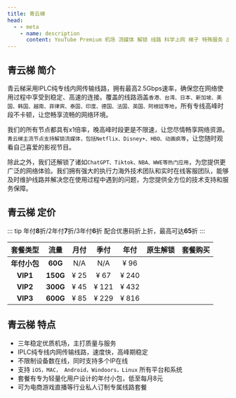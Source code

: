 ```yaml
---
title: 青云梯
head:
  - - meta
    - name: description
      content: YouTube Premium 机场 流媒体 解锁 线路 科学上网 梯子 特殊服务 出国服务 奈飞 Netflix 迪士尼 YouTube 油管 hulu FlyingBird 青云梯 HBO Max Spotify 奈飞小铺 银河录像局 飞兔云 青云梯
---
```


<!-- :::tip 青云梯上连广宇，特惠中秋寄好礼。

- 月付/季度/半年付享受85折优惠：**`qyt85`**

- 年付以及以上享受8折优惠：**`qyt80`**

- **青云梯年付小包不支持**。结账时输入优惠码，配合站内折扣最大 **`65`** 折

**活动时间：即日起至2024年10月7号晚上23点59分**

:::
<Links :items="[
{ name: '青云梯 注册链接', icon:'https://www.qingyunti.cc/images/qytlogo-144-49.png', link: 'https://ivt01.qytaff.cc/register?aff=jjgD79Jd' },
]" /> -->

## 青云梯 简介

青云梯采用IPLC纯专线内网传输线路，拥有最高2.5Gbps速率，确保您在网络使用过程中享受到稳定、高速的连接。覆盖的线路涵盖`香港、台湾、日本、新加坡、美国、韩国、越南、菲律宾、泰国、印度、德国、法国、英国、阿根廷等地`，所有专线高峰时段不卡顿，让您畅享流畅的网络环境。

我们的所有节点都具有x1倍率，晚高峰时段更是不限速，让您尽情畅享网络资源。`青云梯主流节点支持解锁流媒体，包括Netflix、Disney+、HBO、动画疯等`，让您随时观看自己喜爱的影视节目。

除此之外，我们还解锁了诸如`ChatGPT、Tiktok、NBA、WWE等热门应用`，为您提供更广泛的网络体验。我们拥有强大的执行力海外技术团队和实时在线客服团队，能够及时维护线路并解决您在使用过程中遇到的问题，为您提供全方位的技术支持和服务保障。

## 青云梯 定价

::: tip
年付**8**折/2年付**7**折/3年付**6**折 配合优惠码折上折，最高可达**65**折
:::

|   套餐类型   |   流量   | 月付 | 季付  | 年付  |                                  原生解锁                                   |                                                     套餐购买                                                     |
| :----------: | :------: | :--: | :---: | :---: | :-------------------------------------------------------------------------: | :--------------------------------------------------------------------------------------------------------------: |
| **年付小包** | **60G**  | N/A  |  N/A  | ¥ 96  | <i class="fa-solid fa-square-check" style="color: var(--vp-c-green-1)"></i> | <a href="https://ivt01.qytaff.cc/register?aff=jjgD79Jd" target="_blank"><Badge type="tip" text="立即购买" /></a> |
|   **VIP1**   | **150G** | ¥ 25 | ¥ 67  | ¥ 240 | <i class="fa-solid fa-square-check" style="color: var(--vp-c-green-1)"></i> | <a href="https://ivt01.qytaff.cc/register?aff=jjgD79Jd" target="_blank"><Badge type="tip" text="立即购买" /></a> |
|   **VIP2**   | **300G** | ¥ 45 | ¥ 121 | ¥ 432 | <i class="fa-solid fa-square-check" style="color: var(--vp-c-green-1)"></i> | <a href="https://ivt01.qytaff.cc/register?aff=jjgD79Jd" target="_blank"><Badge type="tip" text="立即购买" /></a> |
|   **VIP3**   | **600G** | ¥ 85 | ¥ 229 | ¥ 816 | <i class="fa-solid fa-square-check" style="color: var(--vp-c-green-1)"></i> | <a href="https://ivt01.qytaff.cc/register?aff=jjgD79Jd" target="_blank"><Badge type="tip" text="立即购买" /></a> |

## 青云梯 特点

- 三年稳定优质机场，主打质量与服务
- IPLC纯专线内网传输线路，速度快，高峰期稳定
- 不限制设备数在线，同时支持多个IP在线
- 支持 `iOS，MAC， Android，Windoors，Linux` 所有平台和系统
- 套餐有专为轻量化用户设计的年付小包，低至每月8元
- 可为电商游戏直播等行业私人订制专属线路套餐
